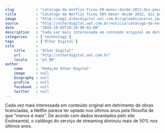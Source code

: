 ```yaml
---
slug          : "catalogo-da-netflix-ficou-50-menor-desde-2012-diz-pesquisa"
title         : "Catálogo da Netflix ficou 50% menor desde 2012, diz pesquisa"
image         : "http://img1.olhardigital.uol.com.br/uploads/acervo_imagens/2016/07/20160718191453_660_420.jpg"
source        : "http://olhardigital.uol.com.br/noticia/catalogo-da-netflix-ficou-50-menor-desde-2012-diz-pesquisa/62688"
date          : "2016-10-03T10:10:00-03:00"
description   : "Cada vez mais interessada em conteúdo original em detrimento de obras licenciadas, a Netflix parece ter optado nos últimos anos pela filosofia de que 'menos é mais'. De acordo com dados levantados pelo site Exstreamist, o catálogo do serviço de streaming diminuiu mais de 50% nos últimos anos."
categories    : ['technology']
tags          : ['Olhar Digital']
site          :
    title     : "Olhar Digital"
    url       : "http://olhardigital.uol.com.br"
    locale    : "pt_BR"
author        :
    name      : "Redação Olhar Digital"
    image     : null
    biography : null
    profile   : null
    facebook  : null
    twitter   : null
---
```


Cada vez mais interessada em conteúdo original em detrimento de obras licenciadas, a Netflix parece ter optado nos últimos anos pela filosofia de que "menos é mais". De acordo com dados levantados pelo site Exstreamist, o catálogo do serviço de streaming diminuiu mais de 50% nos últimos anos.
